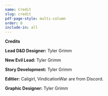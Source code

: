 ```yaml
---
name: Credit
slug: credit
pdf-page-style: multi-column
order: 0
include-in: all
---
```


**Credits**

**Lead D&D Designer:** Tyler Grimm

**New Evil Lead:** Tyler Grimm

**Story Development:** Tyler Grimm

**Editier:** Caligirl, VindicationWar are from Discord.

**Graphic Designer:** Tyler Grimm